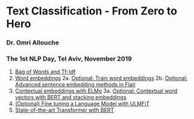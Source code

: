 # Text Classification - From Zero to Hero
### Dr. Omri Allouche
### The 1st NLP Day, Tel Aviv, November 2019

1.  [Bag of Words and Tf-Idf](notebooks/1_bow_tfidf.ipynb)
2.  [Word embeddings](notebooks/2_word_embeddings.ipynb)
2a. [Optional: Train word embeddings](notebooks/2a_optional_train_word_embeddings.ipynb)
2b. [Optional: Advanced sentence embedding methods in Flair](notebooks/2b_optional_advanced_sentence_embedding_methods_in_flair.ipynb)
3.  [Contextual embeddings with ELMo](notebooks/3_elmo.ipynb)
3a. [Optional: Contextual word vectors with BERT and stacking embeddings](3a_contextual_word_vectors_with_bert_and_stacking_embeddings.ipynb)
4. [(Optional) Fine tuning a Language Model with ULMFiT](notebooks/4_optional_ulmfit.ipynb)
5. [State-of-the-art Transformer with BERT](notebooks/5_bert.ipynb)
